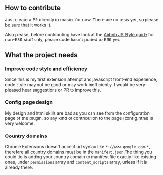## How to contribute

Just create a PR directly to master for now. There are no tests yet, so please be sure that it works :).

Also please, before contributing have look at the [Airbnb JS Style guide](https://github.com/airbnb/javascript) for non-ES6 stuff only, please code hasn't ported to ES6 yet.

## What the project needs

### Improve code style and efficiency 

Since this is my first extension attempt and javascript front-end experience, code style may not be good or may work inefficiently. I would be very pleased hear suggestions or PR to improve this.

### Config page design

My design and html skills are bad as you can see from the configuration page of the plugin, so any kind of contribution to the page (config.html) is very welcome.

### Country domains

Chrome Extensions doesn't accept url syntax like `*://www.google.com.*`, therefore all country domains must be in the `manifest.json`.The thing you could do is adding your country domain to manifest file exactly like existing ones, under `permissions` array and `content_scripts` array, unless if it is already there.
